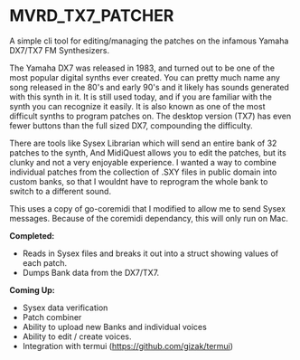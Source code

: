 # MVRD_TX7_PATCHER
A simple cli tool for editing/managing the patches on the infamous Yamaha DX7/TX7 FM Synthesizers. 

The Yamaha DX7 was released in 1983, and turned out to be one of the most popular digital synths ever created. You can pretty much name any song released in the 80's and early 90's and it likely has sounds generated with this synth in it. It is still used today, and if you are familiar with the synth you can recognize it easily. It is also known as one of the most difficult synths to program patches on. The desktop version (TX7) has even fewer buttons than the full sized DX7, compounding the difficulty. 

There are tools like Sysex Librarian which will send an entire bank of 32 patches to the synth, And MidiQuest allows you to edit the patches, but its clunky and not a very enjoyable experience. I wanted a way to combine individual patches from the collection of .SXY files in public domain into custom banks, so that I wouldnt have to reprogram the whole bank to switch to a different sound. 

This uses a copy of go-coremidi that I modified to allow me to send Sysex messages. Because of the coremidi dependancy, this will only run on Mac. 

**Completed:**
* Reads in Sysex files and breaks it out into a struct showing values of each patch.
* Dumps Bank data from the DX7/TX7.

**Coming Up:** 
* Sysex data verification
* Patch combiner
* Ability to upload new Banks and individual voices
* Ability to edit / create voices. 
* Integration with termui (https://github.com/gizak/termui)
